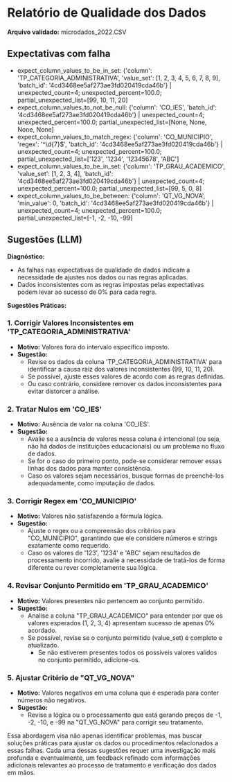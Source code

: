 # Relatório de Qualidade dos Dados

**Arquivo validado:** microdados_2022.CSV

## Expectativas com falha
- expect_column_values_to_be_in_set: {'column': 'TP_CATEGORIA_ADMINISTRATIVA', 'value_set': [1, 2, 3, 4, 5, 6, 7, 8, 9], 'batch_id': '4cd3468ee5af273ae3fd020419cda46b'} | unexpected_count=4; unexpected_percent=100.0; partial_unexpected_list=[99, 10, 11, 20]
- expect_column_values_to_not_be_null: {'column': 'CO_IES', 'batch_id': '4cd3468ee5af273ae3fd020419cda46b'} | unexpected_count=4; unexpected_percent=100.0; partial_unexpected_list=[None, None, None, None]
- expect_column_values_to_match_regex: {'column': 'CO_MUNICIPIO', 'regex': '^\\d{7}$', 'batch_id': '4cd3468ee5af273ae3fd020419cda46b'} | unexpected_count=4; unexpected_percent=100.0; partial_unexpected_list=['123', '1234', '12345678', 'ABC']
- expect_column_values_to_be_in_set: {'column': 'TP_GRAU_ACADEMICO', 'value_set': [1, 2, 3, 4], 'batch_id': '4cd3468ee5af273ae3fd020419cda46b'} | unexpected_count=4; unexpected_percent=100.0; partial_unexpected_list=[99, 5, 0, 8]
- expect_column_values_to_be_between: {'column': 'QT_VG_NOVA', 'min_value': 0, 'batch_id': '4cd3468ee5af273ae3fd020419cda46b'} | unexpected_count=4; unexpected_percent=100.0; partial_unexpected_list=[-1, -2, -10, -99]

## Sugestões (LLM)
**Diagnóstico:**

* As falhas nas expectativas de qualidade de dados indicam a necessidade de ajustes nos dados ou nas regras aplicadas.
* Dados inconsistentes com as regras impostas pelas expectativas podem levar ao sucesso de 0% para cada regra.

**Sugestões Práticas:**

### 1. **Corrigir Valores Inconsistentes em 'TP_CATEGORIA_ADMINISTRATIVA'**
- **Motivo:** Valores fora do intervalo específico imposto.
- **Sugestão:**
  * Revise os dados da coluna 'TP_CATEGORIA_ADMINISTRATIVA' para identificar a causa raiz dos valores inconsistentes (99, 10, 11, 20).
  * Se possível, ajuste esses valores de acordo com as regras definidas.
  * Ou caso contrário, considere remover os dados inconsistentes para evitar distorcer a análise.

### 2. **Tratar Nulos em 'CO_IES'**
- **Motivo:** Ausência de valor na coluna 'CO_IES'.
- **Sugestão:**
  * Avalie se a ausência de valores nessa coluna é intencional (ou seja, não há dados de instituições educacionais) ou um problema no fluxo de dados.
  - Se for o caso do primeiro ponto, pode-se considerar remover essas linhas dos dados para manter consistência.
  * Caso os valores sejam necessários, busque formas de preenchê-los adequadamente, como imputação de dados.

### 3. **Corrigir Regex em 'CO_MUNICIPIO'**
- **Motivo:** Valores não satisfazendo a fórmula lógica.
- **Sugestão:**
  * Ajuste o regex ou a compreensão dos critérios para "CO_MUNICIPIO", garantindo que ele considere números e strings exatamente como requerido.
  * Caso os valores de '123', '1234' e 'ABC' sejam resultados de processamento incorrido, avalie a necessidade de tratá-los de forma diferente ou rever completamente sua lógica.

### 4. **Revisar Conjunto Permitido em 'TP_GRAU_ACADEMICO'**
- **Motivo:** Valores presentes não pertencem ao conjunto permitido.
- **Sugestão:**
  * Analise a coluna "TP_GRAU_ACADEMICO" para entender por que os valores esperados (1, 2, 3, 4) apresentam sucesso de apenas 0% acordado.
  * Se possível, revise se o conjunto permitido (value_set) é completo e atualizado.
    - Se não estiverem presentes todos os possíveis valores validos no conjunto permitido, adicione-os.

### 5. **Ajustar Critério de "QT_VG_NOVA"**
- **Motivo:** Valores negativos em uma coluna que é esperada para conter números não negativos.
- **Sugestão:**
  * Revise a lógica ou o processamento que está gerando preços de -1, -2, -10, e -99 na "QT_VG_NOVA" para corrigir seu tratamento.

Essa abordagem visa não apenas identificar problemas, mas buscar soluções práticas para ajustar os dados ou procedimentos relacionados a essas falhas. Cada uma dessas sugestões requer uma investigação mais profunda e eventualmente, um feedback refinado com informações adicionais relevantes ao processo de tratamento e verificação dos dados em mãos.
